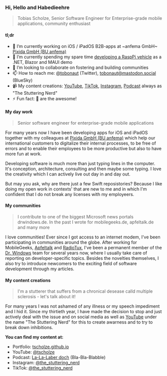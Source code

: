 ### Hi, Hello and Habedieehre
> Tobias Scholze, Senior Software Engineer for Enterprise-grade mobile applications, community enthusiast

#### tl;dr
- 🔭 I’m currently working on iOS / iPadOS B2B-apps at ~anfema GmbH~ [Pixida GmbH (BU anfema)](https://www.pixida.com)
- 🌱 I’m currently spending my spare time [developing a RaspPi vehicle](https://github.com/tscholze/dotnet-iot-raspberrypi-trilobot) as a .NET, Blazor and MAUI demo
- 👯 I’m looking to collaborate on fostering and building communities
- 📫 How to reach me: [@tobonaut](https://twitter.com/tobonaut) (Twitter), [tobonaut@mastodon.social](https://bsky.app/profile/tobonaut.bsky.social) (BlueSky)
- 📹 My content creations: [YouTube](https://youtube.com/@tscholze), [TikTok](https://www.tiktok.com/@the_stuttering_nerd), [Instagram](https://www.instagram.com/the_stuttering_nerd), [Podcast](https://tscholze.github.io/podcast-la-la-laber-doch/) always as "The Stuttering Nerd"
- ⚡ Fun fact: 🐼 are the awesome!

#### My day work
> Senior software engineer for enterprise-grade mobile applications

For many years now I have been developing apps for iOS and iPadOS together with my colleagues at [Pixida GmbH (BU anfema)](https://www.pixida.com) which help our international customers to digitalize their internal processes, to be free of errors and to enable their employees to be more productive but also to have more fun at work. 

Developing software is much more than just typing lines in the computer. It's conception, architecture, consulting and then maybe some typing. I love the creativity which I can actively live out day in and day out.

But may you ask, why are there just a few Swift reposistories? Because I like doing my open work in contexts' that are new to me and in which I'm confident that I do not break any licenses with my employeers.

#### My communities
> I contribute to one of the biggest Microsoft news portals drwindows.de. In the past I wrote for mobilegeeks.de, apfeltalk.de and many more

I love communities! Ever since I got access to an internet modem, I've been participating in communities around the globe. After working for MobileGeeks, [Apfeltalk](https://apfeltalk.de) and [RadioTux](https://radiotux.de), I've been a permanent member of the [Dr. Windows](https://drwindows.de) team for several years now, where I usually take care of reporting on developer-specific topics. Besides the novelties themselves, I also try to introduce newcomers to the exciting field of software development through my articles.

#### My content creations
> I'm a stutterer that suffers from a chronical desease calld multiple sclerosis - let's talk about it!

For many years I was not ashamed of any illness or my speech impediment and I hid it. Since my thirtieth year, I have made the decision to stop and just actively deal with the issue and on social media as well as [YouTube](https://youtube.com/@tscholze) under the name "The Stuttering Nerd" for this to create awarness and to try to break down inhibitions.

**You can find my content at:**

- Portfolio: [tscholze.github.io](tscholze.github.io)
- YouTube: [@tscholze](https://youtube.com/@tscholze)
- Podcast: [La-La-Laber doch](https://tscholze.github.io/podcast-la-la-laber-doch/) (Bla-Bla-Blabble)
- Instagram: [@the_stuttering_nerd](https://www.instagram.com/the_stuttering_nerd)
- TikTok: [@the_stuttering_nerd](https://www.tiktok.com/@the_stuttering_nerd)
